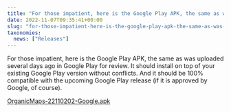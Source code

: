 ```yaml
---
title: "For those impatient, here is the Google Play APK, the same as was uploaded several days ago in Google Play for review"
date: 2022-11-07T09:35:41+00:00
slug: "for-those-impatient-here-is-the-google-play-apk-the-same-as-was-uploaded-several-days-ago-in-google-play-for-review"
taxonomies:
  news: ["Releases"]
---
```


For those impatient, here is the Google Play APK, the same as was uploaded several days ago in Google Play for review. It should install on top of your existing Google Play version without conflicts. And it should be 100% compatible with the upcoming Google Play release (if it is approved by Google, of course).

[OrganicMaps-22110202-Google.apk](https://t.me/OrganicMapsApp/107)
